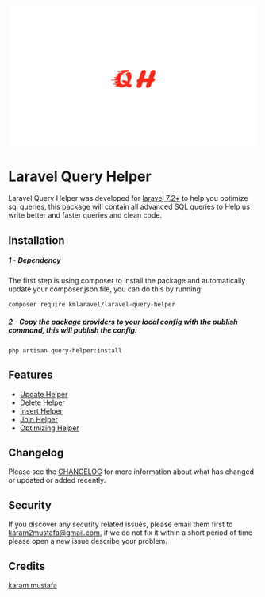 ![logo](assets/logo.png)

# Laravel Query Helper

Laravel Query Helper was developed for [laravel 7.2+](http://laravel.com/) to help you optimize
sql queries, this package will contain all advanced SQL queries to Help us write better and faster queries and clean code.

Installation
------------
##### 1 - Dependency
The first step is using composer to install the package and automatically update your composer.json file, you can do this by running:
```shell
composer require kmlaravel/laravel-query-helper
```
##### 2 - Copy the package providers to your local config with the publish command, this will publish the config:
```shell
php artisan query-helper:install
```

Features
-----------
- [Update Helper](https://github.com/Syrian-Open-Source/laravel-query-helper/blob/main/docs/update.md)
- [Delete Helper](https://github.com/Syrian-Open-Source/laravel-query-helper/blob/main/docs/delete.md)
- [Insert Helper](https://github.com/Syrian-Open-Source/laravel-query-helper/blob/main/docs/insert.md)
- [Join Helper](https://github.com/Syrian-Open-Source/laravel-query-helper/blob/main/docs/join.md)
- [Optimizing Helper](https://github.com/Syrian-Open-Source/laravel-query-helper/blob/main/docs/optimizing.md)

Changelog
---------
Please see the [CHANGELOG](https://github.com/Syrian-Open-Source/laravel-query-helper/blob/main/CHANGELOG.md) for more information about what has changed or updated or added recently.

Security
--------
If you discover any security related issues, please email them first to karam2mustafa@gmail.com, 
if we do not fix it within a short period of time please open a new issue describe your problem. 

Credits
-------
[karam mustafa](https://www.linkedin.com/in/karam2mustafa)
